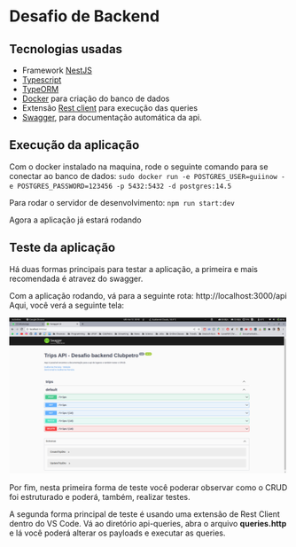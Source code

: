 # Desafio de Backend

## Tecnologias usadas

- Framework [NestJS](https://nestjs.com/)
- [Typescript](https://www.typescriptlang.org/)
- [TypeORM](https://typeorm.io/#/)
- [Docker](https://www.docker.com/) para criação do banco de dados
- Extensão [Rest client](https://marketplace.visualstudio.com/items?itemName=humao.rest-client) para execução das queries
- [Swagger](https://swagger.io/), para documentação automática da api.


## Execução da aplicação


Com o docker instalado na maquina, rode o seguinte comando para se conectar ao banco de dados: `sudo docker run -e POSTGRES_USER=guiinow -e POSTGRES_PASSWORD=123456 -p 5432:5432 -d postgres:14.5`

Para rodar o servidor de desenvolvimento: `npm run start:dev`

Agora a aplicação já estará rodando

## Teste da aplicação

Há duas formas principais para testar a aplicação, a primeira e mais recomendada é atravez do swagger.

Com a aplicação rodando, vá para a seguinte rota: http://localhost:3000/api
Aqui, você verá a seguinte tela: 

<img src="./img/swagger.png" style="margin-left: 100x"
     alt="Clubpetro" width="500">

Por fim, nesta primeira forma de teste você poderar observar como o CRUD foi estruturado e poderá, também, realizar testes.

A segunda forma principal de teste é usando uma extensão de Rest Client dentro do VS Code.
Vá ao diretório api-queries, abra o arquivo **queries.http** e lá você poderá alterar os payloads e executar as queries.